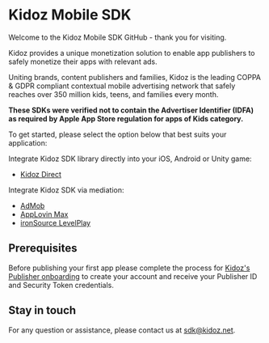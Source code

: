 # Kidoz Mobile SDK

Welcome to the Kidoz Mobile SDK GitHub - thank you for visiting.

Kidoz provides a unique monetization solution to enable app publishers to safely monetize their apps with relevant ads.

Uniting brands, content publishers and families, Kidoz is the leading COPPA & GDPR compliant contextual mobile advertising network that safely reaches over 350 million kids, teens, and families every month.

**These SDKs were verified not to contain the Advertiser Identifier (IDFA) as required by Apple App Store regulation for apps of Kids category.**

To get started, please select the option below that best suits your application:

Integrate Kidoz SDK library directly into your iOS, Android or Unity game:
- [Kidoz Direct](/Kidoz%20Direct)
  
Integrate Kidoz SDK via mediation:
- [AdMob](/Mediation/AdMob%20Adapter)
- [AppLovin Max](/Mediation/AppLovin%20Max%20Adapter)
- [ironSource LevelPlay](/Mediation/IronSource%20LevelPlay%20Adapter)


## Prerequisites
Before publishing your first app please complete the process for [Kidoz's Publisher onboarding](http://accounts.kidoz.net/publishers/register?utm_source=kidoz_github) to create your account and receive your Publisher ID and Security Token credentials.

## Stay in touch 
For any question or assistance, please contact us at sdk@kidoz.net.
